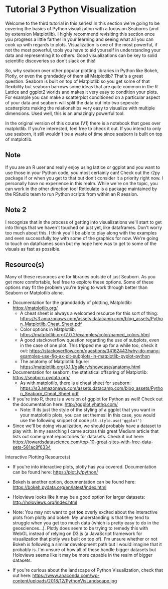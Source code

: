 # Tutorial 3 Python Visualization
Welcome to the third tutorial in this series! In this section we're going to be covering the basics of Python visualization with a focus on Seaborns (and by extension Matplotlib). I highly recommend revisiting this section once you progress a little farther in your learning and seeing what all you can cook up with regards to plots. Visualization is one of the most powerful, if not the most powerful, tools you have to aid yourself in understanding your data and representing it to others. Good visualizations can be key to solid scientific discoveries so don't slack on this!

So, why seaborn over other popular plotting libraries in Python like Bokeh, Plotly, or even the grandaddy of them all Matplotlib? That's a great question. Seaborn is built on top of Matplotlib so you get some of that flexibility but seaborn barrows some ideas that are quite common in the R Lattice and ggplot2 worlds and makes it very easy to condition your plots. For example you can make a scatterplot conditioned on a particular aspect of your data and seaborn will split the data out into two seperate scatterplots making the relationships very easy to visualize with multiple dimensions. Used well, this is an amazingly powerful tool.

In the original version of this course (V1) there is a notebook that goes over matplotlib. If you're interested, feel free to check it out. If you intend to only use seaborn, it still wouldn't be a waste of time since seaborn is built on top of matplotlib.

## Note
If you are an R user and really enjoy using lattice or ggplot and you want to use those in your Python code, you most certainly can! Check out the r2py package if or when you get to that but don't consider it a priority right now. I personally have no experience in this realm. While we're on the topic, you can work in the other direction too! Reticulate is a package maintained by the RStudio team to run Python scripts from within an R session.

## Note 2
I recognize that in the process of getting into visualizations we'll start to get into things that we haven't touched on just yet, like dataframes. Don't worry too much about this. I think you'll be able to play along with the examples and even successfully toy with some of the graphics for now. We're going to touch on dataframes soon but my hope here was to get to some of the visuals as fast as possible.

## Resource(s)
Many of these resources are for libraries outside of just Seaborn. As you get more comfortable, feel free to explore these options. Some of these options may fit the problem you're trying to work through better than Seaborn or Matplotlib alone.

- Documentation for the granddaddy of plotting, Matplotlib: https://matplotlib.org/
  - A cheat sheet is always a welcomed resource for this sort of thing: https://s3.amazonaws.com/assets.datacamp.com/blog_assets/Python_Matplotlib_Cheat_Sheet.pdf
  - Color options in Matplotlib: https://matplotlib.org/2.0.2/examples/color/named_colors.html
  - A good stackoverflow question regarding the use of subplots, even in the case of one plot. This tripped me up for a while too, check it out: https://stackoverflow.com/questions/34162443/why-do-many-examples-use-fig-ax-plt-subplots-in-matplotlib-pyplot-python
  - The anatomy of Matplotlib figure: https://matplotlib.org/3.1.1/gallery/showcase/anatomy.html
- Documentation for seaborn, the statistical offspring of Matplotlib: https://seaborn.pydata.org/
  - As with matplotlib, there is a cheat sheet for seaborn: https://s3.amazonaws.com/assets.datacamp.com/blog_assets/Python_Seaborn_Cheat_Sheet.pdf
- If you're into R, there is a version of ggplot for Python as well! Check out the documentation here: http://ggplot.yhathq.com/
  - Note: If its just the style of the styling of a ggplot that you want in your matplotlib plots, you can set themes! In this case, you would use the following snippet of code `plt.style.use('ggplot')`
- Since we'll be doing visualization, we should probably have a dataset to play with. In my searching I came across this great Medium article that lists out some great repositories for datasets. Check it out here: https://towardsdatascience.com/top-10-great-sites-with-free-data-sets-581ac8f6334

Interactive Plotting Resource(s)
- If you're into interactive plots, plotly has you covered. Documentation can be found here: https://plot.ly/python/
- Bokeh is another option, documentation can be found here: https://bokeh.pydata.org/en/latest/index.html
- Holoviews looks like it may be a good option for larger datasets: http://holoviews.org/index.html
- Note: You may not want to get **too** overly excited about the interactive plots from plotly and bokeh. My understanding is that they tend to struggle when you get too much data (which is pretty easy to do in the geosciences...). Plotly does seem to be trying to remedy this with WebGL instead of relying on D3.js (a JavaScript framework for visualization that plotly was built on top of). I'm unsure whether or not Bokeh is following a similar development path but I would imagine that it probably is. I'm unsure of how all of these handle bigger datasets but Holoviews seems like it may be more capable in the realm of bigger datasets.

- If you're curious about the landscape of Python Visualization, check that out here: https://www.anaconda.com/wp-content/uploads/2018/12/PythonVisLandscape.jpg